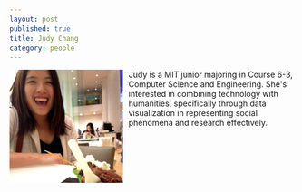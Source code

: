 ```yaml
---
layout: post
published: true
title: Judy Chang
category: people
---
```


<style> img{width:200px; float:left; margin-right:10px;}</style>
![judy.jpg](/assets/judy.jpg)

Judy is a MIT junior majoring in Course 6-3, Computer Science and Engineering. She's interested in combining technology with humanities, specifically through data visualization in representing social phenomena and research effectively.
